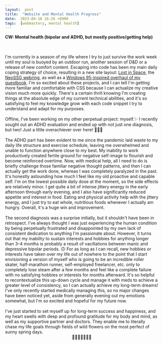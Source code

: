 ```yaml
---
layout:  post
title:  "Website and Mental Health Progress"
date:  2023-04-18 16:26 +0900
tags:  [webmastery, mental health]  
---
```

<b>CW: Mental health (bipolar and ADHD, but mostly positive/getting help)</b>
<!--excerpt-->
<br>
<br>
I'm currently in a season of my life where I try to just survive the work week until my soul is buoyed by an outdoor run, another session of D&D or a release of new comfort content. Escaping into code has been my main daily coping strategy of choice, resulting in a new site layout: <a target="_new" href="/site">Lost in Space</a>, the <a target="_new" href="https://neossg.neocities.org/">NeoSSG webring</a>, as well as a <a target="_new" href="/guestbook">Windows 95-inspired overhaul of my guestbook</a>. I'm so excited about these projects, and I can tell I'm getting more familiar and comfortable with CSS because I can actualize my creative vision much more quickly. There's a certain thrill knowing I'm creating things at the absolute edge of my current technical abilities, and it's so satisfying to feel my knowledge grow with each code snippet I try to understand and adapt for my purposes.
<br>
<br>
Offline, I've been working on my other perpetual project: myself.✨ I recently sought out an ADHD evaluation and ended up with not just one diagnosis, but two! Just a little overachiever over here! 💁🏻‍♀️
<br>
<br>
The ADHD part has been evident to me since the pandemic laid waste to my daily life structure and exercise schedule, leaving me overwhelmed and unable to function anywhere close to my best. My inability to work productively created fertile ground for negative self-image to flourish and become reinforced overtime. Now, with medical help, all I need to do is briefly challenge those familiar negative thought patterns, and then I can actually get the work done, whereas I was completely paralyzed in the past. It's honestly astounding how much I feel like my old proactive and capable self. I'm on the lowest possible daily dose at the moment, so the side effects are relatively minor. I get quite a bit of intense jittery energy in the early afternoon through early evening, and I also have significantly reduced appetite and interest in food. Eating and physical activity help with the jittery energy, and I just try to eat whole, nutritious foods whenever I actually am hungry.  Overall, it's a huge win and improvement. 
<br>
<br>
The second diagnosis was a surprise initially, but it shouldn't have been in retrospect. I've always thought I was just experiencing the human condition by being perpetually frustrated and disappointed by my own lack of consistent dedication to anything I'm passionate about. However, it turns out that my inability to sustain interests and hobbies for anything longer than 3–4 months is probably a result of vacillations between manic and depressive bipolar periods. 🙃 For as long as I can recall, new hobbies or interests have taken over my life out of nowhere to the point that I start envisioning a version of myself who is going to be an incredible roller skater, half-marathon runner, self-employed freelancer, etc. only to completely lose steam after a few months and feel like a complete failure with no satisfying hobbies or interests for months afterward. It's so helpful to recontextualize this up-down cycle and manage it with meds to achieve a greater level of consistency, so I can actually achieve my long-term dreams! I've only recently started medically managing this, so no major changes have been noticed yet, aside from generally evening out my emotions somewhat, but I'm so excited and hopeful for my future now. 
<br>
<br>
I've just started to set myself up for long-term success and happiness, and my heart swells with deep and profound gratitude for my body and mind, as well as my supportive partner and doctors. They enable me to literally chase my life goals through fields of wild flowers on the most perfect of sunny spring days.
<br>
<center>
    🌷🌷🏃🏻‍♀️🌷🌷
</center>